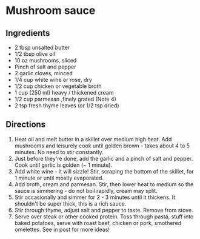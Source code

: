 Mushroom sauce
==============

Ingredients
-----------

- 2 tbsp unsalted butter
- 1/2 tbsp olive oil
- 10 oz mushrooms, sliced
- Pinch of salt and pepper
- 2 garlic cloves, minced
- 1/4 cup white wine or rose, dry
- 1/2 cup chicken or vegetable broth
- 1 cup (250 ml) heavy / thickened cream
- 1/2 cup parmesan ,finely grated  (Note 4)
- 2 tsp fresh thyme leaves (or 1/2 tsp dried)

Directions
----------

1. Heat oil and melt butter in a skillet over medium high heat. Add mushrooms and leisurely cook until golden brown - takes about 4 to 5 minutes. No need to stir constantly.
2. Just before they're done, add the garlic and a pinch of salt and pepper. Cook until garlic is golden (~ 1 minute).
3. Add white wine - it will sizzle! Stir, scraping the bottom of the skillet, for 1 minute or until mostly evaporated.
4. Add broth, cream and parmesan. Stir, then lower heat to medium so the sauce is simmering - do not boil rapidly, cream may split.
5. Stir occasionally and simmer for 2 - 3 minutes until it thickens. It shouldn't be super thick, this is a rich sauce.
6. Stir through thyme, adjust salt and pepper to taste. Remove from stove.
7. Serve over steak or other cooked protein. Toss through pasta, stuff into baked potatoes, serve with roast beef, chicken or pork, smothered omelettes. See in post for more ideas!
